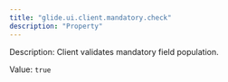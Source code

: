 ```yaml
---
title: "glide.ui.client.mandatory.check"
description: "Property"
---
```


Description: Client validates mandatory field population.

Value: `true`